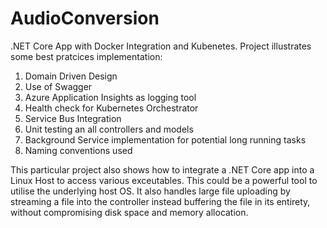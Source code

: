# AudioConversion
.NET Core App with Docker Integration and Kubenetes. Project illustrates some best pratcices implementation:

1.  Domain Driven Design
2.  Use of Swagger
3.  Azure Application Insights as logging tool
4.  Health check for Kubernetes Orchestrator
5.  Service Bus Integration
6.  Unit testing an all controllers and models
7.  Background Service implementation for potential long running tasks
8.  Naming conventions used 

This particular project also shows how to integrate a .NET Core app into a Linux Host to access various exceutables. This could be a powerful tool to utilise the underlying host OS. It also handles large file uploading by streaming a file into the controller instead buffering the file in its entirety, without compromising disk space and memory allocation.
